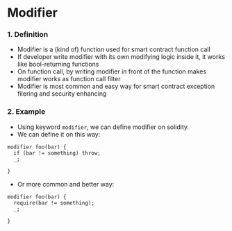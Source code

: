 # Modifier

### 1. Definition
  - Modifier is a (kind of) function used for smart contract function call
  - If developer write modifier with its own modifying logic inside it, it works like bool-returning functions
  - On function call, by writing modifier in front of the function makes modifier works as function call filter
  - Modifier is most common and easy way for smart contract exception filering and security enhancing

### 2. Example
  - Using keyword <code>modifier</code>, we can define modifier on solidity.
  - We can define it on this way:
<pre><code>modifier foo(bar) {
  if (bar != something) throw; 
  _;

}</code></pre>
  - Or more common and better way:
<pre><code>modifier foo(bar) {
  require(bar != something); 
  _;

}</code></pre>